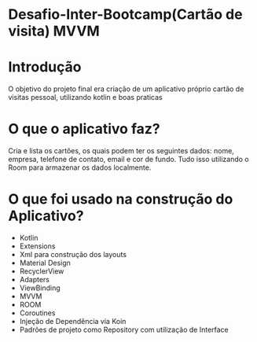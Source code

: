 # Desafio-Inter-Bootcamp(Cartão de visita) MVVM

# Introdução
O objetivo do projeto final era criação de um aplicativo próprio cartão de visitas pessoal, utilizando kotlin e boas praticas

# O que o aplicativo faz?
Cria e lista os cartões, os quais podem ter os seguintes dados: nome, empresa, telefone de contato, email e cor de fundo. Tudo isso utilizando o Room para armazenar os dados localmente.

# O que foi usado na construção do Aplicativo?

- Kotlin
- Extensions
- Xml para construção dos layouts
- Material Design
- RecyclerView
- Adapters 
- ViewBinding
- MVVM
- ROOM
- Coroutines
- Injeção de Dependência via Koin
- Padrões de projeto como Repository com utilização de Interface
